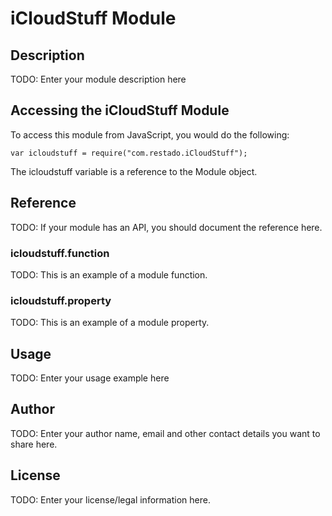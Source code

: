 # iCloudStuff Module

## Description

TODO: Enter your module description here

## Accessing the iCloudStuff Module

To access this module from JavaScript, you would do the following:

    var icloudstuff = require("com.restado.iCloudStuff");

The icloudstuff variable is a reference to the Module object.

## Reference

TODO: If your module has an API, you should document
the reference here.

### icloudstuff.function

TODO: This is an example of a module function.

### icloudstuff.property

TODO: This is an example of a module property.

## Usage

TODO: Enter your usage example here

## Author

TODO: Enter your author name, email and other contact
details you want to share here.

## License

TODO: Enter your license/legal information here.
